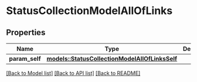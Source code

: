 # StatusCollectionModelAllOfLinks

## Properties

Name | Type | Description | Notes
------------ | ------------- | ------------- | -------------
**param_self** | [**models::StatusCollectionModelAllOfLinksSelf**](StatusCollectionModel_allOf__links_self.md) |  | 

[[Back to Model list]](../README.md#documentation-for-models) [[Back to API list]](../README.md#documentation-for-api-endpoints) [[Back to README]](../README.md)


